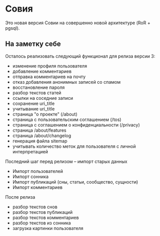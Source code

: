 Совия
=====

Это новая версия Совии на совершенно новой архитектуре (RoR + pgsql).

На заметку себе
---------------

Осталось реализовать следующий функционал для релиза версии 3:

 * изменение профиля пользователя
 * добавление комментариев
 * отправка комментариев на почту
 * отказ добавления анонимных записей со спамом
 * восстановление пароля
 * разбор текстов статей
 * ссылки на соседние записи
 * сохранение uri_title
 * учитывание uri_title
 * страница "о проекте" (/about)
 * страница с пользовательским соглашением (/tos)
 * страница с соглашением о конфиденциальности (/privacy)
 * страница /about/features
 * страница /about/changelog
 * генерация файла sitemap
 * учитывать количество меток для пользователя с личной интерпретацией

Последний шаг перед релизом – импорт старых данных

 * Импорт пользователей
 * Импорт сонника
 * Импорт публикаций (сны, статьи, сообщество, сущности)
 * Импорт комментариев

После релиза

 * разбор текстов снов
 * разбор текстов публикаций
 * разбор текстов комментариев
 * разбор текстов из сонника
 * загрузка картинки пользователя
